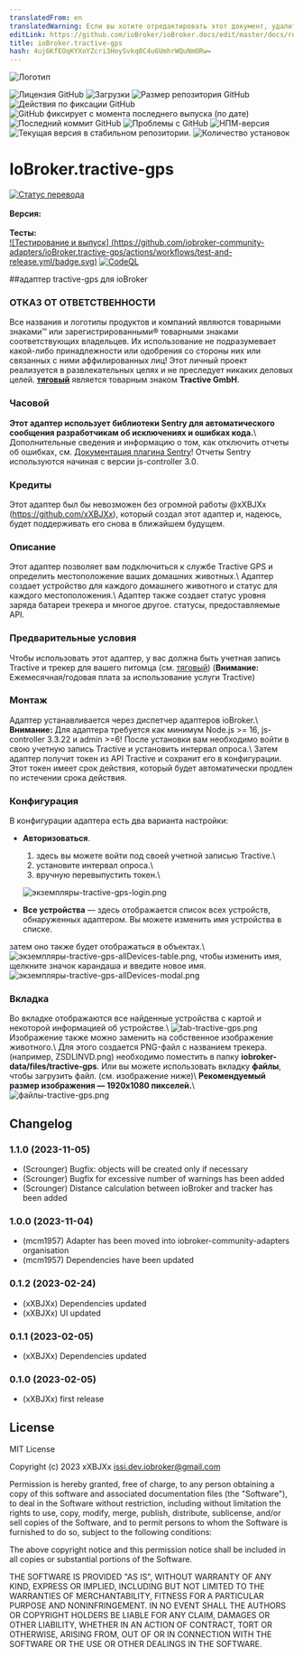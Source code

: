 ```yaml
---
translatedFrom: en
translatedWarning: Если вы хотите отредактировать этот документ, удалите поле «translatedFrom», в противном случае этот документ будет снова автоматически переведен
editLink: https://github.com/ioBroker/ioBroker.docs/edit/master/docs/ru/adapterref/iobroker.tractive-gps/README.md
title: ioBroker.tractive-gps
hash: 4uj6KfEOqKYXoYZcri3HeySvkq0C4u6UmhrWQuNmORw=
---
```

![Логотип](../../../en/adapterref/iobroker.tractive-gps/admin/tractive-gps.png)

![Лицензия GitHub](https://img.shields.io/github/license/iobroker-community-adapters/ioBroker.tractive-gps)
![Загрузки](https://img.shields.io/npm/dm/iobroker.tractive-gps.svg)
![Размер репозитория GitHub](https://img.shields.io/github/repo-size/iobroker-community-adapters/ioBroker.tractive-gps)
![Действия по фиксации GitHub](https://img.shields.io/github/commit-activity/m/iobroker-community-adapters/ioBroker.tractive-gps)
![GitHub фиксирует с момента последнего выпуска (по дате)](https://img.shields.io/github/commits-since/iobroker-community-adapters/ioBroker.tractive-gps/latest)
![Последний коммит GitHub](https://img.shields.io/github/last-commit/iobroker-community-adapters/ioBroker.tractive-gps)
![Проблемы с GitHub](https://img.shields.io/github/issues/iobroker-community-adapters/ioBroker.tractive-gps)
![НПМ-версия](http://img.shields.io/npm/v/iobroker.tractive-gps.svg)
![Текущая версия в стабильном репозитории.](https://iobroker.live/badges/tractive-gps-stable.svg)
![Количество установок](https://iobroker.live/badges/tractive-gps-installed.svg)

# IoBroker.tractive-gps
[![Статус перевода](https://weblate.iobroker.net/widgets/adapters/-/tractive-gps/svg-badge.svg)](https://weblate.iobroker.net/engage/adapters/?utm_source=widget)</br> </br> **Версия:** </br> </br> **Тесты:** </br> [![Тестирование и выпуск] (https://github.com/iobroker-community-adapters/ioBroker.tractive-gps/actions/workflows/test-and-release.yml/badge.svg)](https://github.com/iobroker-community-adapters/ioBroker.tractive-gps/actions/workflows/test-and-release.yml) [![CodeQL](https://github.com/iobroker-community-adapters/ioBroker.tractive-gps/actions/workflows/codeql.yml/badge.svg)](https://github.com/iobroker-community-adapters/ioBroker.tractive-gps/actions/workflows/codeql.yml)

##адаптер tractive-gps для ioBroker
### ОТКАЗ ОТ ОТВЕТСТВЕННОСТИ
Все названия и логотипы продуктов и компаний являются товарными знаками™ или зарегистрированными® товарными знаками соответствующих владельцев. Их использование не подразумевает какой-либо принадлежности или одобрения со стороны них или связанных с ними аффилированных лиц! Этот личный проект реализуется в развлекательных целях и не преследует никаких деловых целей. **[тяговый](https://tractive.com/de/)** является товарным знаком **Tractive GmbH**.

### Часовой
**Этот адаптер использует библиотеки Sentry для автоматического сообщения разработчикам об исключениях и ошибках кода.**\ Дополнительные сведения и информацию о том, как отключить отчеты об ошибках, см.
[Документация плагина Sentry](https://github.com/ioBroker/plugin-sentry#plugin-sentry)! Отчеты Sentry используются начиная с версии js-controller 3.0.

### Кредиты
Этот адаптер был бы невозможен без огромной работы @xXBJXx (https://github.com/xXBJXx), который создал этот адаптер и, надеюсь, будет поддерживать его снова в ближайшем будущем.

### Описание
Этот адаптер позволяет вам подключиться к службе Tractive GPS и определить местоположение ваших домашних животных.\ Адаптер создает устройство для каждого домашнего животного и статус для каждого местоположения.\ Адаптер также создает статус уровня заряда батареи трекера и многое другое. статусы, предоставляемые API.

### Предварительные условия
Чтобы использовать этот адаптер, у вас должна быть учетная запись Tractive и трекер для вашего питомца (см. [тяговый](https://tractive.com/de/)) (**Внимание:** Ежемесячная/годовая плата за использование услуги Tractive)

### Монтаж
Адаптер устанавливается через диспетчер адаптеров ioBroker.\ **Внимание:** Для адаптера требуется как минимум Node.js >= 16, js-controller 3.3.22 и admin >=6! После установки вам необходимо войти в свою учетную запись Tractive и установить интервал опроса.\ Затем адаптер получит токен из API Tractive и сохранит его в конфигурации. Этот токен имеет срок действия, который будет автоматически продлен по истечении срока действия.

### Конфигурация
В конфигурации адаптера есть два варианта настройки:

* **Авторизоваться**.
  1. здесь вы можете войти под своей учетной записью Tractive.\
  2. установите интервал опроса.\
  3. вручную перевыпустить токен.\

  ![экземпляры-tractive-gps-login.png](../../../en/adapterref/iobroker.tractive-gps/admin%2Fimages%2Finstances-tractive-gps-login.png)

* **Все устройства** — здесь отображается список всех устройств, обнаруженных адаптером. Вы можете изменить имя устройства в списке.

затем оно также будет отображаться в объектах.\ ![экземпляры-tractive-gps-allDevices-table.png](../../../en/adapterref/iobroker.tractive-gps/admin%2Fimages%2Finstances-tractive-gps-allDevices-table.png), чтобы изменить имя, щелкните значок карандаша и введите новое имя.
![экземпляры-tractive-gps-allDevices-modal.png](../../../en/adapterref/iobroker.tractive-gps/admin%2Fimages%2Finstances-tractive-gps-allDevices-modal.png)

### Вкладка
Во вкладке отображаются все найденные устройства с картой и некоторой информацией об устройстве.\ ![tab-tractive-gps.png](../../../en/adapterref/iobroker.tractive-gps/admin%2Fimages%2Ftab-tractive-gps.png) Изображение также можно заменить на собственное изображение животного.\ Для этого создается PNG-файл с названием трекера. (например, ZSDLINVD.png) необходимо поместить в папку **iobroker-data/files/tractive-gps**.
Или вы можете использовать вкладку **файлы**, чтобы загрузить файл. (см. изображение ниже)\ **Рекомендуемый размер изображения — 1920x1080 пикселей.**\ ![файлы-tractive-gps.png](../../../en/adapterref/iobroker.tractive-gps/admin%2Fimages%2Ffiles-tractive-gps.png)

## Changelog
<!--
    Placeholder for the next version (at the beginning of the line):
    ### **WORK IN PROGRESS**
-->
### 1.1.0 (2023-11-05)
* (Scrounger) Bugfix: objects will be created only if necessary
* (Scrounger) Bugfix for excessive number of warnings has been added
* (Scrounger) Distance calculation between ioBroker and tracker has been added

### 1.0.0 (2023-11-04)
* (mcm1957) Adapter has been moved into iobroker-community-adapters organisation
* (mcm1957) Dependencies have been updated

### 0.1.2 (2023-02-24)
* (xXBJXx) Dependencies updated
* (xXBJXx) UI updated

### 0.1.1 (2023-02-05)
* (xXBJXx) Dependencies updated

### 0.1.0 (2023-02-05)
* (xXBJXx) first release

## License
MIT License

Copyright (c) 2023 xXBJXx <issi.dev.iobroker@gmail.com>

Permission is hereby granted, free of charge, to any person obtaining a copy
of this software and associated documentation files (the "Software"), to deal
in the Software without restriction, including without limitation the rights
to use, copy, modify, merge, publish, distribute, sublicense, and/or sell
copies of the Software, and to permit persons to whom the Software is
furnished to do so, subject to the following conditions:

The above copyright notice and this permission notice shall be included in all
copies or substantial portions of the Software.

THE SOFTWARE IS PROVIDED "AS IS", WITHOUT WARRANTY OF ANY KIND, EXPRESS OR
IMPLIED, INCLUDING BUT NOT LIMITED TO THE WARRANTIES OF MERCHANTABILITY,
FITNESS FOR A PARTICULAR PURPOSE AND NONINFRINGEMENT. IN NO EVENT SHALL THE
AUTHORS OR COPYRIGHT HOLDERS BE LIABLE FOR ANY CLAIM, DAMAGES OR OTHER
LIABILITY, WHETHER IN AN ACTION OF CONTRACT, TORT OR OTHERWISE, ARISING FROM,
OUT OF OR IN CONNECTION WITH THE SOFTWARE OR THE USE OR OTHER DEALINGS IN THE
SOFTWARE.
